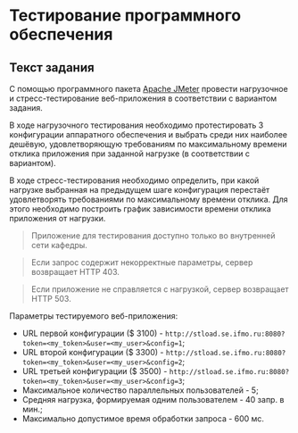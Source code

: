 # Тестирование программного обеспечения

## Текст задания

С помощью программного пакета [Apache JMeter](http://jmeter.apache.org/) провести нагрузочное и стресс-тестирование веб-приложения в соответствии с вариантом задания.

В ходе нагрузочного тестирования необходимо протестировать 3 конфигурации аппаратного обеспечения и выбрать среди них наиболее дешёвую, удовлетворяющую требованиям по максимальному времени отклика приложения при заданной нагрузке (в соответствии с вариантом).

В ходе стресс-тестирования необходимо определить, при какой нагрузке выбранная на предыдущем шаге конфигурация перестаёт удовлетворять требованиями по максимальному времени отклика. Для этого необходимо построить график зависимости времени отклика приложения от нагрузки.

> Приложение для тестирования доступно только во внутренней сети кафедры.

> Если запрос содержит некорректные параметры, сервер возвращает HTTP 403.

> Если приложение не справляется с нагрузкой, сервер возвращает HTTP 503.

Параметры тестируемого веб-приложения:
* URL первой конфигурации ($ 3100) - `http://stload.se.ifmo.ru:8080?token=<my_token>&user=<my_user>&config=1`;
* URL второй конфигурации ($ 3300) - `http://stload.se.ifmo.ru:8080?token=<my_token>&user=<my_user>&config=2`;
* URL третьей конфигурации ($ 3500) - `http://stload.se.ifmo.ru:8080?token=<my_token>&user=<my_user>&config=3`;
* Максимальное количество параллельных пользователей - 5;
* Средняя нагрузка, формируемая одним пользователем - 40 запр. в мин.;
* Максимально допустимое время обработки запроса - 600 мс.
